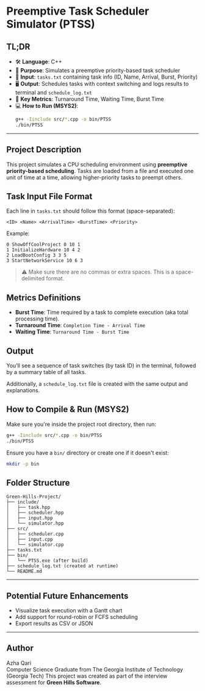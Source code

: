# Preemptive Task Scheduler Simulator (PTSS)

## TL;DR
- 🛠 **Language**: C++
- 🧪 **Purpose**: Simulates a preemptive priority-based task scheduler
- 📁 **Input**: `tasks.txt` containing task info (ID, Name, Arrival, Burst, Priority)
- 🖥 **Output**: Schedules tasks with context switching and logs results to terminal and `schedule_log.txt`
- 🧮 **Key Metrics**: Turnaround Time, Waiting Time, Burst Time
- 💻 **How to Run (MSYS2)**:
  ```bash
  g++ -Iinclude src/*.cpp -o bin/PTSS
  ./bin/PTSS
  ```

---

## Project Description
This project simulates a CPU scheduling environment using **preemptive priority-based scheduling**. Tasks are loaded from a file and executed one unit of time at a time, allowing higher-priority tasks to preempt others.

## Task Input File Format
Each line in `tasks.txt` should follow this format (space-separated):
```
<ID> <Name> <ArrivalTime> <BurstTime> <Priority>
```
Example:
```
0 ShowOffCoolProject 0 10 1
1 InitializeHardware 10 4 2
2 LoadBootConfig 3 3 5
3 StartNetworkService 10 6 3
```
> ⚠️ Make sure there are no commas or extra spaces. This is a space-delimited format.

## Metrics Definitions
- **Burst Time**: Time required by a task to complete execution (aka total processing time).
- **Turnaround Time**: `Completion Time - Arrival Time`
- **Waiting Time**: `Turnaround Time - Burst Time`

## Output
You’ll see a sequence of task switches (by task ID) in the terminal, followed by a summary table of all tasks.

Additionally, a `schedule_log.txt` file is created with the same output and explanations.

## How to Compile & Run (MSYS2)
Make sure you're inside the project root directory, then run:
```bash
g++ -Iinclude src/*.cpp -o bin/PTSS
./bin/PTSS
```

Ensure you have a `bin/` directory or create one if it doesn't exist:
```bash
mkdir -p bin
```

## Folder Structure
```
Green-Hills-Project/
├── include/
│   ├── task.hpp
│   ├── scheduler.hpp
│   ├── input.hpp
│   └── simulator.hpp
├── src/
│   ├── scheduler.cpp
│   ├── input.cpp
│   └── simulator.cpp
├── tasks.txt
├── bin/
│   └── PTSS.exe (after build)
├── schedule_log.txt (created at runtime)
└── README.md
```

---

## Potential Future Enhancements
- Visualize task execution with a Gantt chart
- Add support for round-robin or FCFS scheduling
- Export results as CSV or JSON

---

## Author
Azha Qari  
Computer Science Graduate from The Georgia Institute of Technology (Georgia Tech) 
This project was created as part of the interview assessment for **Green Hills Software**.